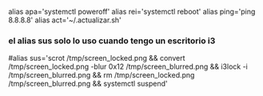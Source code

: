alias apa='systemctl poweroff'
alias rei='systemctl reboot'
alias ping='ping 8.8.8.8'
alias act='~/.actualizar.sh'
### el alias sus solo lo uso cuando tengo un escritorio i3
#alias sus='scrot /tmp/screen_locked.png && convert /tmp/screen_locked.png -blur 0x12 /tmp/screen_blurred.png && i3lock -i /tmp/screen_blurred.png && rm /tmp/screen_locked.png /tmp/screen_blurred.png && systemctl suspend'

